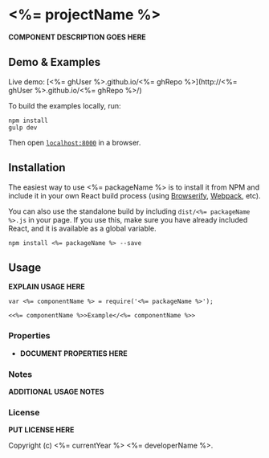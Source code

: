 # <%= projectName %>

__COMPONENT DESCRIPTION GOES HERE__


## Demo & Examples

Live demo: [<%= ghUser %>.github.io/<%= ghRepo %>](http://<%= ghUser %>.github.io/<%= ghRepo %>/)

To build the examples locally, run:

```
npm install
gulp dev
```

Then open [`localhost:8000`](http://localhost:8000) in a browser.


## Installation

The easiest way to use <%= packageName %> is to install it from NPM and include it in your own React build process (using [Browserify](http://browserify.org), [Webpack](http://webpack.github.io/), etc).

You can also use the standalone build by including `dist/<%= packageName %>.js` in your page. If you use this, make sure you have already included React, and it is available as a global variable.

```
npm install <%= packageName %> --save
```


## Usage

__EXPLAIN USAGE HERE__

```
var <%= componentName %> = require('<%= packageName %>');

<<%= componentName %>>Example</<%= componentName %>>
```

### Properties

* __DOCUMENT PROPERTIES HERE__

### Notes

__ADDITIONAL USAGE NOTES__

### License

__PUT LICENSE HERE__

Copyright (c) <%= currentYear %> <%= developerName %>.


